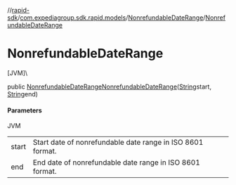 //[rapid-sdk](../../../index.md)/[com.expediagroup.sdk.rapid.models](../index.md)/[NonrefundableDateRange](index.md)/[NonrefundableDateRange](-nonrefundable-date-range.md)

# NonrefundableDateRange

[JVM]\

public [NonrefundableDateRange](index.md)[NonrefundableDateRange](-nonrefundable-date-range.md)([String](https://docs.oracle.com/javase/8/docs/api/java/lang/String.html)start, [String](https://docs.oracle.com/javase/8/docs/api/java/lang/String.html)end)

#### Parameters

JVM

| | |
|---|---|
| start | Start date of nonrefundable date range in ISO 8601 format. |
| end | End date of nonrefundable date range in ISO 8601 format. |
